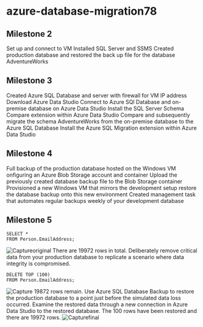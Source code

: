 # azure-database-migration78

## Milestone 2
Set up and connect to VM
Installed SQL Server and SSMS
Created production database and restored the back up file for the database AdventureWorks

## Milestone 3
Created Azure SQL Database and server with firewall for VM IP address
Download Azure Data Studio
Connect to Azure SQl Database and on-premise database on Azure Data Studio
Install the SQL Server Schema Compare extension within Azure Data Studio
Compare and subsequently migrate the schema AdventureWorks from the on-premise database to the Azure SQL Database
Install the Azure SQL Migration extension within Azure Data Studio

## Milestone 4
Full backup of the production database hosted on the Windows VM
onfiguring an Azure Blob Storage account and container
Upload the previously created database backup file to the Blob Storage container
Provisioned a new Windows VM that mirrors the development setup
restore the database backup onto this new environment
Created management task that automates regular backups weekly of your development database

## Milestone 5
```
SELECT *
FROM Person.EmailAddress;
```
![Captureoriginal](https://github.com/sgsophiegriffiths/azure-database-migration78/assets/146441873/4173c7d3-c671-4ec4-8caa-eb839f356004)
There are 19972 rows in total.
Deliberately remove critical data from your production database to replicate a scenario where data integrity is compromised. 
```
DELETE TOP (100)
FROM Person.EmailAddress;
```
![Capture](https://github.com/sgsophiegriffiths/azure-database-migration78/assets/146441873/270d7f07-4caa-42b8-b8ef-c3edc916a44c)
19872 rows remain.
Use Azure SQL Database Backup to restore the production database to a point just before the simulated data loss occurred.
Examine the restored data through a new connection in Azure Data Studio to the restored database.
The 100 rows have been restored and there are 19972 rows.
![Capturefinal](https://github.com/sgsophiegriffiths/azure-database-migration78/assets/146441873/c8e3a700-dec6-48ff-ba73-34d0bdb59f05)

